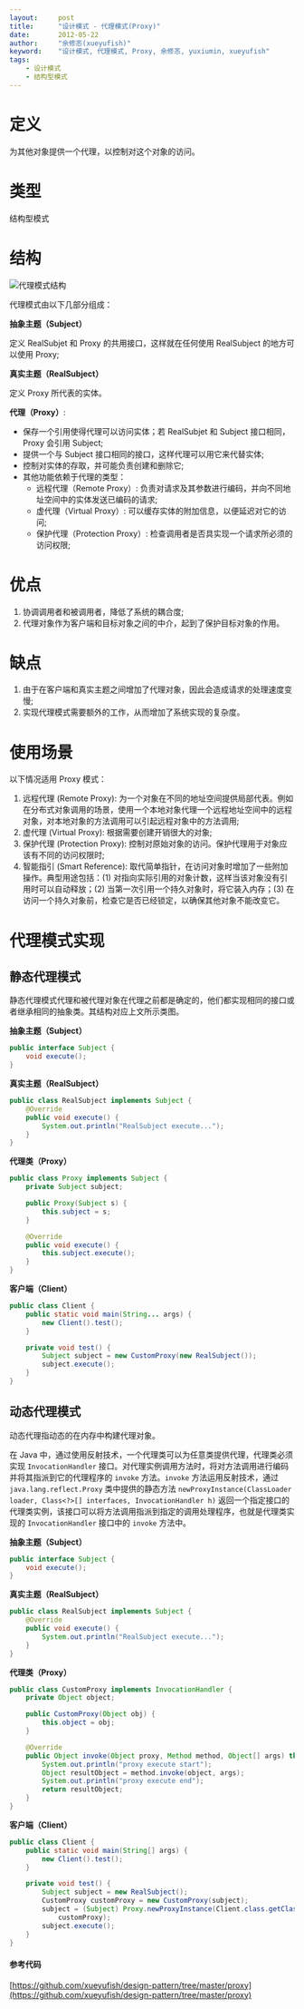 ```yaml
---
layout:     post
title:      "设计模式 - 代理模式(Proxy)"
date:       2012-05-22
author:     "余修忞(xueyufish)"
keyword:    "设计模式, 代理模式, Proxy, 余修忞, yuxiumin, xueyufish"
tags:
    - 设计模式
    - 结构型模式
---
```


# 定义
为其他对象提供一个代理，以控制对这个对象的访问。

# 类型
结构型模式

# 结构

![代理模式结构](/assets/attachment/design-pattern/b808097e7b3af60fdfb9b34a283e587d.png)

代理模式由以下几部分组成：

**抽象主题（Subject）**

定义 RealSubjet 和 Proxy 的共用接口，这样就在任何使用 RealSubject 的地方可以使用 Proxy;

**真实主题（RealSubject）**

定义 Proxy 所代表的实体。

**代理（Proxy）**:

* 保存一个引用使得代理可以访问实体；若 RealSubjet 和 Subject 接口相同，Proxy 会引用 Subject;
* 提供一个与 Subject 接口相同的接口，这样代理可以用它来代替实体;
* 控制对实体的存取，并可能负责创建和删除它;
* 其他功能依赖于代理的类型：
    - 远程代理（Remote Proxy）: 负责对请求及其参数进行编码，并向不同地址空间中的实体发送已编码的请求;
    - 虚代理（Virtual Proxy）: 可以缓存实体的附加信息，以便延迟对它的访问;
    - 保护代理（Protection Proxy）: 检查调用者是否具实现一个请求所必须的访问权限;

# 优点
1. 协调调用者和被调用者，降低了系统的耦合度;
2. 代理对象作为客户端和目标对象之间的中介，起到了保护目标对象的作用。

# 缺点
1. 由于在客户端和真实主题之间增加了代理对象，因此会造成请求的处理速度变慢;
2. 实现代理模式需要额外的工作，从而增加了系统实现的复杂度。

# 使用场景
以下情况适用 Proxy 模式：
1. 远程代理 (Remote Proxy): 为一个对象在不同的地址空间提供局部代表。例如在分布式对象调用的场景，使用一个本地对象代理一个远程地址空间中的远程对象，对本地对象的方法调用可以引起远程对象中的方法调用;
2. 虚代理 (Virtual Proxy): 根据需要创建开销很大的对象;
3. 保护代理 (Protection Proxy): 控制对原始对象的访问。保护代理用于对象应该有不同的访问权限时;
4. 智能指引 (Smart Reference): 取代简单指针，在访问对象时增加了一些附加操作。典型用途包括：(1) 对指向实际引用的对象计数，这样当该对象没有引用时可以自动释放；(2) 当第一次引用一个持久对象时，将它装入内存；(3) 在访问一个持久对象前，检查它是否已经锁定，以确保其他对象不能改变它。


# 代理模式实现

## 静态代理模式 

静态代理模式代理和被代理对象在代理之前都是确定的，他们都实现相同的接口或者继承相同的抽象类。其结构对应上文所示类图。

**抽象主题（Subject）**
```java
public interface Subject {
    void execute();
}
```
**真实主题（RealSubject）**
```java
public class RealSubject implements Subject {
    @Override
    public void execute() {
        System.out.println("RealSubject execute...");
    }
}
```
**代理类（Proxy）**
```java
public class Proxy implements Subject {
    private Subject subject;

    public Proxy(Subject s) {
        this.subject = s;
    }

    @Override
    public void execute() {
        this.subject.execute();
    }
}
```

**客户端（Client）**
```java
public class Client {
    public static void main(String... args) {
        new Client().test();
    }

    private void test() {
        Subject subject = new CustomProxy(new RealSubject());
        subject.execute();
    }
}
```

## 动态代理模式

动态代理指动态的在内存中构建代理对象。

在 Java 中，通过使用反射技术，一个代理类可以为任意类提供代理，代理类必须实现 `InvocationHandler` 接口。对代理实例调用方法时，将对方法调用进行编码并将其指派到它的代理程序的 `invoke` 方法。`invoke` 方法运用反射技术，通过 `java.lang.reflect.Proxy` 类中提供的静态方法 `newProxyInstance(ClassLoader loader, Class<?>[] interfaces, InvocationHandler h)` 返回一个指定接口的代理类实例，该接口可以将方法调用指派到指定的调用处理程序，也就是代理类实现的 `InvocationHandler` 接口中的 `invoke` 方法中。

**抽象主题（Subject）**
```java
public interface Subject {
    void execute();
}
```
**真实主题（RealSubject）**
```java
public class RealSubject implements Subject {
    @Override
    public void execute() {
        System.out.println("RealSubject execute...");
    }
}
```
**代理类（Proxy）**
```java
public class CustomProxy implements InvocationHandler {
    private Object object;

    public CustomProxy(Object obj) {
        this.object = obj;
    }

    @Override
    public Object invoke(Object proxy, Method method, Object[] args) throws Throwable {
        System.out.println("proxy execute start");
        Object resultObject = method.invoke(object, args);
        System.out.println("proxy execute end");
        return resultObject;
    }
}
```

**客户端（Client）**
```java
public class Client {
    public static void main(String[] args) {
        new Client().test();
    }

    private void test() {
        Subject subject = new RealSubject();
        CustomProxy customProxy = new CustomProxy(subject);
        subject = (Subject) Proxy.newProxyInstance(Client.class.getClassLoader(), subject.getClass().getInterfaces(),
            customProxy);
        subject.execute();
    }
}
```

#### 参考代码
[https://github.com/xueyufish/design-pattern/tree/master/proxy](https://github.com/xueyufish/design-pattern/tree/master/proxy)
